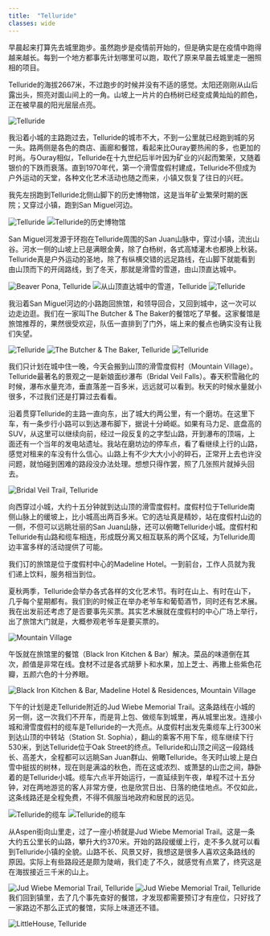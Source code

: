 ```yaml
---
title:  "Telluride"
classes: wide
---
```


早晨起来打算先去城里跑步。虽然跑步是疫情前开始的，但是确实是在疫情中跑得越来越长。每到一个地方都事先计划哪里可以跑，取代了原来早晨去城里走一圈照相的项目。

Telluride的海拔2667米，不过跑步的时候并没有不适的感觉。太阳还刚刚从山后露出头，照亮对面山间上的一角。山坡上一片片的白杨树已经变成黄灿灿的颜色，正在被早晨的阳光层层点亮。

![Telluride](https://ik.imagekit.io/wavelet/2021-Colorado/tr:n-blogs_w/PXL_20210926_135022786_EFSg--Z9e17.jpg)

我沿着小城的主路跑过去，Telluride的城市不大，不到一公里就已经跑到城的另一头。路两侧是各色的商店、画廊和餐馆，看起来比Ouray要热闹的多，也更加的时尚。与Ouray相似，Telluride在十九世纪后半叶因为矿业的兴起而繁荣，又随着银价的下跌而衰落。直到1970年代，第一个滑雪度假村建成，Telluride不但成为户外运动的天堂，各种文化艺术活动也随之而来，小镇又恢复了往日的兴旺。

我先左拐跑到Telluride北侧山脚下的历史博物馆，这是当年矿业繁荣时期的医院；又穿过小镇，跑到San Miguel河边。

![Telluride](https://ik.imagekit.io/wavelet/2021-Colorado/tr:n-blogs_w/PXL_20210926_141744117-Edit_wzQ4ljAYt.jpg)
![Telluride的历史博物馆](https://ik.imagekit.io/wavelet/2021-Colorado/tr:n-blogs_w/PXL_20210926_140945190_gwW_XKTcwH.jpg)

San Miguel河发源于环抱在Telluride周围的San Juan山脉中，穿过小镇，流出山谷。河水一侧的山坡上已是满眼金黄，除了白杨树，各式高矮灌木也都换上秋装。Telluride真是户外运动的圣地，除了有纵横交错的远足路线，在山脚下就能看到由山顶而下的开阔路线，到了冬天，那就是滑雪的雪道，由山顶直达城中。

![Beaver Pona, Telluride](https://ik.imagekit.io/wavelet/2021-Colorado/tr:n-blogs_w/PXL_20210926_142859269.PANO_Bwca5QFn6.jpg)
![从山顶直达城中的雪道，Telluride](https://ik.imagekit.io/wavelet/2021-Colorado/tr:n-blogs_w/PXL_20210926_152313554_H1Fa0oJlJPCt.jpg)
![Telluride](https://ik.imagekit.io/wavelet/2021-Colorado/tr:n-blogs_w/PXL_20210926_144739849_MHdCe2JjH.jpg)

我沿着San Miguel河边的小路跑回旅馆，和领导回合，又回到城中，这一次可以边走边逛。我们在一家叫The Butcher & The Baker的餐馆吃了早餐。这家餐馆是旅馆推荐的，果然很受欢迎，队伍一直排到了门外，端上来的餐点也确实没有让我们失望。

![Telluride](https://ik.imagekit.io/wavelet/2021-Colorado/tr:n-blogs_w/PXL_20210926_153106635_HUYcdwCZecJA.jpg)
![The Butcher & The Baker, Telluride](https://ik.imagekit.io/wavelet/2021-Colorado/tr:n-blogs_w/PXL_20210926_161041886_ow1UaSSC97D.jpg)
![Telluride](https://ik.imagekit.io/wavelet/2021-Colorado/tr:n-blogs_h/PXL_20210926_163447283_ortnqZkY7.jpg)

我们只计划在城中住一晚，今天会搬到山顶的滑雪度假村（Mountain Village）。Telluride最著名的景观之一是新娘面纱瀑布（Bridal Veil Falls）。春天积雪融化的时候，瀑布水量充沛，垂直落差一百多米，远远就可以看到。秋天的时候水量就小很多，不过我们还是打算过去看看。

沿着贯穿Telluride的主路一直向东，出了城大约两公里，有一个磨坊。在这里下车，有一条步行小路可以到达瀑布脚下，据说十分崎岖。如果有马力足、底盘高的SUV，从这里可以继续向前，经过一段反复的之字型山路，开到瀑布的顶端，上面还有一个当年的发电站遗址。我站在磨坊边的停车点，看了看继续上行的山路，感觉对租来的车没有什么信心。山路上有不少大大小小的碎石，正常开上去也许没问题，就怕碰到困难的路段没办法处理。想想只得作罢，照了几张照片就掉头回去。

![Bridal Veil Trail, Telluride](https://ik.imagekit.io/wavelet/2021-Colorado/tr:n-blogs_h/PXL_20210926_183519285_JCKIY0V1UOvO.jpg)

向西穿过小城，大约十五分钟就到达山顶的滑雪度假村。度假村位于Telluride南侧山脉上的缓坡上，比小城高出两百多米。它的选址真是精妙，站在度假村山边的一侧，不但可以远眺壮丽的San Juan山脉，还可以俯瞰Telluride小城。度假村和Telluride有山路和缆车相连，形成既分离又相互联系的两个区域，为Telluride周边丰富多样的活动提供了可能。

我们订的旅馆是位于度假村中心的Madeline Hotel。一到前台，工作人员就为我们递上饮料，服务相当到位。

夏秋两季，Telluride会举办各式各样的文化艺术节。有时在山上、有时在山下，几乎每个星期都有。我们到的时候正在举办老爷车和葡萄酒节，同时还有艺术展。我在出发前还考虑了是否要事先买票。其实艺术展就在度假村的中心广场上举行，出了旅馆大门就是，大概参观老爷车是要买票的。

![Mountain Village](https://ik.imagekit.io/wavelet/2021-Colorado/tr:n-blogs_w/PXL_20210926_203924956_-Yeeo732d.jpg)

午饭就在旅馆里的餐馆（Black Iron Kitchen & Bar）解决。菜品的味道倒在其次，颜值是非常在线。食材不过是各式胡萝卜和水果，加上芝士、再撒上些紫色花瓣，五颜六色的十分养眼。

![Black Iron Kitchen & Bar, Madeline Hotel & Residences, Mountain Village](https://ik.imagekit.io/wavelet/2021-Colorado/tr:n-blogs_w/IMG_3617_W2nngxHMHg7.jpg)

下午的计划是走Telluride附近的Jud Wiebe Memorial Trail。这条路线在小城的另一侧，这一次我们不开车，而是背上包、做缆车到城里，再从城里出发。连接小城和滑雪度假村的缆车是Telluride的一大亮点。从度假村出发先乘缆车上行300米到达山顶的中转站（Station St. Sophia），翻山的乘客不用下车，缆车继续下行530米，到达Telluride位于Oak Street的终点。Telluride和山顶之间这一段路线长、高差大，全程都可以远眺San Juan群山、俯瞰Telluride。冬天时山坡上是白雪中挺拔的树林，现在则是满溢的秋色，而在这或浓烈、或萧瑟的山峦之间，静卧着的是Telluride小城。缆车六点半开始运行，一直延续到午夜，单程不过十五分钟，对在两地游览的客人非常方便，也是欣赏日出、日落的绝佳地点。不仅如此，这条线路还是全程免费，不得不佩服当地政府和居民的远见。

![Telluride的缆车](https://ik.imagekit.io/wavelet/2021-Colorado/tr:n-blogs_w/_90A4226_n7AfhjDu2.jpg)
![Telluride的缆车](https://ik.imagekit.io/wavelet/2021-Colorado/tr:n-blogs_w/IMG_3578_slTXaM37W.jpg)

从Aspen街向山里走，过了一座小桥就是Jud Wiebe Memorial Trail。这是一条大约五公里长的山路，攀升大约370米。开始的路段缓缓上行，走不多久就可以看到Telluride小镇的全貌。山路不长、风景又好，我想这是很多人喜欢这条路线的原因。实际上有些路段还是颇为陡峭，我们走了不久，就感觉有点累了，终究这是在海拔接近三千米的山上。

![Jud Wiebe Memorial Trail, Telluride](https://ik.imagekit.io/wavelet/2021-Colorado/tr:n-blogs_w/_90A4244_nIttPp6uj.jpg)
![Jud Wiebe Memorial Trail, Telluride](https://ik.imagekit.io/wavelet/2021-Colorado/tr:n-blogs_w/_90A4241_TeCsHDeM-u5.jpg)
我们回到镇里，去了几个事先查好的餐馆，才发现都需要预订才有座位，只好找了一家路边不那么正式的餐馆，实际上味道还不错。

![LittleHouse, Telluride](https://ik.imagekit.io/wavelet/2021-Colorado/tr:n-blogs_w/littlehouse_phKYyk865.jpg)
